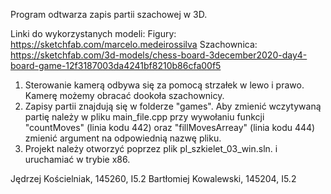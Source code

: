 Program odtwarza zapis partii szachowej w 3D.

Linki do wykorzystanych modeli:
Figury: https://sketchfab.com/marcelo.medeirossilva
Szachownica: https://sketchfab.com/3d-models/chess-board-3december2020-day4-board-game-12f3187003da4241bf8210b86cfa00f5

1. Sterowanie kamerą odbywa się za pomocą strzałek w lewo i prawo. Kamerę możemy obracać dookoła szachownicy.
2. Zapisy partii znajdują się w folderze "games". Aby zmienić wczytywaną partię należy w pliku main_file.cpp przy wywołaniu funkcji "countMoves" (linia kodu 442) oraz "fillMovesArreay" (linia kodu 444) zmienić argument na odpowiednią nazwę pliku.
3. Projekt należy otworzyć poprzez plik pl_szkielet_03_win.sln. i uruchamiać w trybie x86.


Jędrzej Kościelniak, 145260, I5.2
Bartłomiej Kowalewski, 145204, I5.2